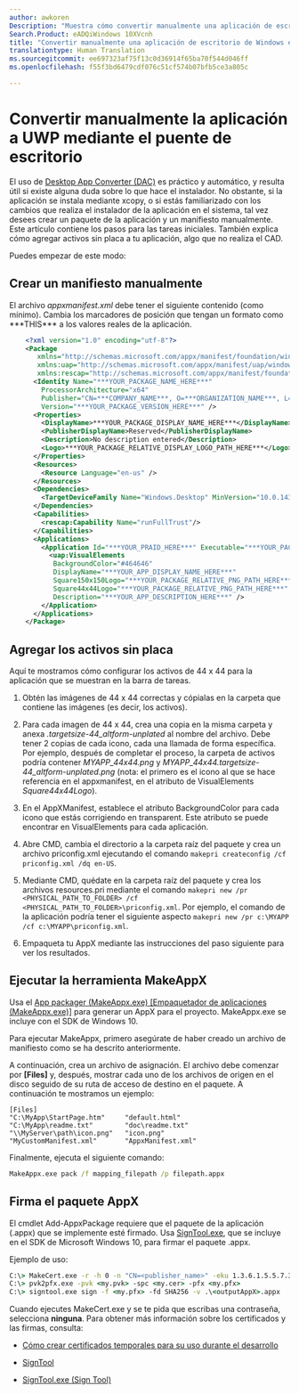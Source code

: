 ```yaml
---
author: awkoren
Description: "Muestra cómo convertir manualmente una aplicación de escritorio de Windows (por ejemplo, Win32, WPF y Windows Forms) en una aplicación para la Plataforma universal de Windows (UWP)."
Search.Product: eADQiWindows 10XVcnh
title: "Convertir manualmente una aplicación de escritorio de Windows en una aplicación para la Plataforma universal de Windows (UWP)"
translationtype: Human Translation
ms.sourcegitcommit: ee697323af75f13c0d36914f65ba70f544d046ff
ms.openlocfilehash: f55f3bd6479cdf076c51cf574b07bfb5ce3a805c

---
```


# <a name="manually-convert-your-app-to-uwp-using-the-desktop-bridge"></a>Convertir manualmente la aplicación a UWP mediante el puente de escritorio

El uso de [Desktop App Converter (DAC)](desktop-to-uwp-run-desktop-app-converter.md) es práctico y automático, y resulta útil si existe alguna duda sobre lo que hace el instalador. No obstante, si la aplicación se instala mediante xcopy, o si estás familiarizado con los cambios que realiza el instalador de la aplicación en el sistema, tal vez desees crear un paquete de la aplicación y un manifiesto manualmente. Este artículo contiene los pasos para las tareas iniciales. También explica cómo agregar activos sin placa a tu aplicación, algo que no realiza el CAD. 

Puedes empezar de este modo:

## <a name="create-a-manifest-by-hand"></a>Crear un manifiesto manualmente

El archivo _appxmanifest.xml_ debe tener el siguiente contenido (como mínimo). Cambia los marcadores de posición que tengan un formato como \*\*\*THIS\*\*\* a los valores reales de la aplicación.

```XML
    <?xml version="1.0" encoding="utf-8"?>
    <Package
       xmlns="http://schemas.microsoft.com/appx/manifest/foundation/windows10"
       xmlns:uap="http://schemas.microsoft.com/appx/manifest/uap/windows10"
       xmlns:rescap="http://schemas.microsoft.com/appx/manifest/foundation/windows10/restrictedcapabilities">
      <Identity Name="***YOUR_PACKAGE_NAME_HERE***"
        ProcessorArchitecture="x64"
        Publisher="CN=***COMPANY_NAME***, O=***ORGANIZATION_NAME***, L=***CITY***, S=***STATE***, C=***COUNTRY***"
        Version="***YOUR_PACKAGE_VERSION_HERE***" />
      <Properties>
        <DisplayName>***YOUR_PACKAGE_DISPLAY_NAME_HERE***</DisplayName>
        <PublisherDisplayName>Reserved</PublisherDisplayName>
        <Description>No description entered</Description>
        <Logo>***YOUR_PACKAGE_RELATIVE_DISPLAY_LOGO_PATH_HERE***</Logo>
      </Properties>
      <Resources>
        <Resource Language="en-us" />
      </Resources>
      <Dependencies>
        <TargetDeviceFamily Name="Windows.Desktop" MinVersion="10.0.14316.0" MaxVersionTested="10.0.14316.0" />
      </Dependencies>
      <Capabilities>
        <rescap:Capability Name="runFullTrust"/>
      </Capabilities>
      <Applications>
        <Application Id="***YOUR_PRAID_HERE***" Executable="***YOUR_PACKAGE_RELATIVE_EXE_PATH_HERE***" EntryPoint="Windows.FullTrustApplication">
          <uap:VisualElements
           BackgroundColor="#464646"
           DisplayName="***YOUR_APP_DISPLAY_NAME_HERE***"
           Square150x150Logo="***YOUR_PACKAGE_RELATIVE_PNG_PATH_HERE***"
           Square44x44Logo="***YOUR_PACKAGE_RELATIVE_PNG_PATH_HERE***"
           Description="***YOUR_APP_DESCRIPTION_HERE***" />
        </Application>
      </Applications>
    </Package>
```

## <a name="add-unplated-assets"></a>Agregar los activos sin placa

Aquí te mostramos cómo configurar los activos de 44 x 44 para la aplicación que se muestran en la barra de tareas.

1. Obtén las imágenes de 44 x 44 correctas y cópialas en la carpeta que contiene las imágenes (es decir, los activos).

2. Para cada imagen de 44 x 44, crea una copia en la misma carpeta y anexa *.targetsize-44_altform-unplated* al nombre del archivo. Debe tener 2 copias de cada icono, cada una llamada de forma específica. Por ejemplo, después de completar el proceso, la carpeta de activos podría contener *MYAPP_44x44.png* y *MYAPP_44x44.targetsize-44_altform-unplated.png* (nota: el primero es el icono al que se hace referencia en el appxmanifest, en el atributo de VisualElements *Square44x44Logo*). 

3.  En el AppXManifest, establece el atributo BackgroundColor para cada icono que estás corrigiendo en transparent. Este atributo se puede encontrar en VisualElements para cada aplicación.

4.  Abre CMD, cambia el directorio a la carpeta raíz del paquete y crea un archivo priconfig.xml ejecutando el comando ```makepri createconfig /cf priconfig.xml /dq en-US```.

5.  Mediante CMD, quédate en la carpeta raíz del paquete y crea los archivos resources.pri mediante el comando ```makepri new /pr <PHYSICAL_PATH_TO_FOLDER> /cf <PHYSICAL_PATH_TO_FOLDER>\priconfig.xml```. Por ejemplo, el comando de la aplicación podría tener el siguiente aspecto ```makepri new /pr c:\MYAPP /cf c:\MYAPP\priconfig.xml```. 

6.  Empaqueta tu AppX mediante las instrucciones del paso siguiente para ver los resultados.

## <a name="run-the-makeappx-tool"></a>Ejecutar la herramienta MakeAppX

Usa el [App packager (MakeAppx.exe) [Empaquetador de aplicaciones (MakeAppx.exe)]](https://msdn.microsoft.com/library/windows/desktop/hh446767(v=vs.85).aspx) para generar un AppX para el proyecto. MakeAppx.exe se incluye con el SDK de Windows 10. 

Para ejecutar MakeAppx, primero asegúrate de haber creado un archivo de manifiesto como se ha descrito anteriormente. 

A continuación, crea un archivo de asignación. El archivo debe comenzar por **[Files]** y, después, mostrar cada uno de los archivos de origen en el disco seguido de su ruta de acceso de destino en el paquete. A continuación te mostramos un ejemplo: 

```
[Files]
"C:\MyApp\StartPage.htm"     "default.html"
"C:\MyApp\readme.txt"        "doc\readme.txt"
"\\MyServer\path\icon.png"   "icon.png"
"MyCustomManifest.xml"       "AppxManifest.xml"
```

Finalmente, ejecuta el siguiente comando: 

```cmd
MakeAppx.exe pack /f mapping_filepath /p filepath.appx
```

## <a name="sign-your-appx-package"></a>Firma el paquete AppX

El cmdlet Add-AppxPackage requiere que el paquete de la aplicación (.appx) que se implemente esté firmado. Usa [SignTool.exe](https://msdn.microsoft.com/library/windows/desktop/aa387764(v=vs.85).aspx), que se incluye en el SDK de Microsoft Windows 10, para firmar el paquete .appx.

Ejemplo de uso: 

```cmd
C:\> MakeCert.exe -r -h 0 -n "CN=<publisher_name>" -eku 1.3.6.1.5.5.7.3.3 -pe -sv <my.pvk> <my.cer>
C:\> pvk2pfx.exe -pvk <my.pvk> -spc <my.cer> -pfx <my.pfx>
C:\> signtool.exe sign -f <my.pfx> -fd SHA256 -v .\<outputAppX>.appx
```

Cuando ejecutes MakeCert.exe y se te pida que escribas una contraseña, selecciona **ninguna**. Para obtener más información sobre los certificados y las firmas, consulta: 

- [Cómo crear certificados temporales para su uso durante el desarrollo](https://msdn.microsoft.com/library/ms733813.aspx)

- [SignTool](https://msdn.microsoft.com/library/windows/desktop/aa387764.aspx)

- [SignTool.exe (Sign Tool)](https://msdn.microsoft.com/library/8s9b9yaz.aspx)




<!--HONumber=Dec16_HO1-->


